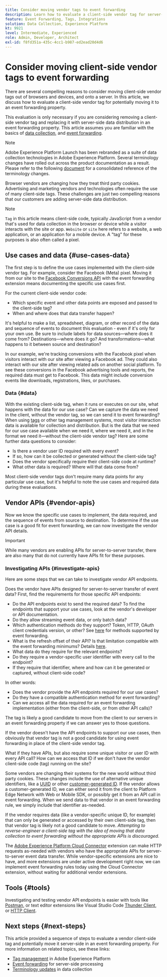 ```yaml
---
title: Consider moving vendor tags to event forwarding
description: Learn how to evaluate a client-side vendor tag for server-side data distribution.
feature: Event Forwarding, Tags, Integrations
solution: Data Collection, Experience Platform
kt: 9921
level: Intermediate, Experienced
role: Admin, Developer, Architect
exl-id: f8fd351a-435c-4cc1-b987-ed2ead20d4d6
---
```

# Consider moving client-side vendor tags to event forwarding

There are several compelling reasons to consider moving client-side vendor tags out of browsers and devices, and onto a server. In this article, we discuss how to evaluate a client-side vendor tag for potentially moving it to an event forwarding property.

This evaluation is only necessary if you are considering removing a client-side vendor tag and replacing it with server-side data distribution in an event forwarding property. This article assumes you are familiar with the basics of [data collection](https://experienceleague.adobe.com/docs/data-collection.html), and [event forwarding](https://experienceleague.adobe.com/docs/experience-platform/tags/event-forwarding/overview.html).

>[!NOTE]
>
>Adobe Experience Platform Launch has been rebranded as a suite of data collection technologies in Adobe Experience Platform. Several terminology changes have rolled out across the product documentation as a result. Please refer to the following [document](https://experienceleague.adobe.com/docs/experience-platform/tags/term-updates.html) for a consolidated reference of the terminology changes.

Browser vendors are changing how they treat third party cookies. Advertising and marketing vendors and technologies often require the use of many client-side tags. These challenges are just two compelling reasons that our customers are adding server-side data distribution.

>[!NOTE]
>
>`Tag` in this article means client-side code, typically JavaScript from a vendor that's used for data collection in the browser or device while a visitor interacts with the site or app. `Website` or `site` here refers to a website, a web application, or an application for a mobile device. A "tag" for these purposes is also often called a pixel.

## Use cases and data {#use-cases-data}

The first step is to define the use cases implemented with the client-side vendor tag. For example, consider the Facebook (Meta) pixel. Moving it from our site to the [Facebook Conversions API](https://exchange.adobe.com/apps/ec/105509/facebook-conversions-api-extension) with the event forwarding extension means documenting the specific use cases first.

For the current client-side vendor code:

- Which specific event and other data points are exposed and passed to the client-side tag?
- When and where does that data transfer happen?

It's helpful to make a list, spreadsheet, diagram, or other record of the data and sequence of events to document this evaluation - even if it's only for your own use. Be sure to include labels for data sources&mdash;where does it come from? Destinations&mdash;where does it go? And transformations&mdash;what happens to it between source and destination?

In our example, we're tracking conversions with the Facebook pixel when visitors interact with our site after viewing a Facebook ad. They could also interact with our site after viewing related ads on another social platform. To see these conversions in the Facebook advertising tools and reports, the required data must get to Facebook. This data might include conversion events like downloads, registrations, likes, or purchases.

### Data {#data}

With the existing client-side tag, when it runs or executes on our site, what happens with the data for our use case? Can we capture the data we need in the client, without the vendor tag, so we can send it to event forwarding? When using [tags](https://experienceleague.adobe.com/docs/experience-platform/tags/home.html) or other tag management systems, most visitor interaction data is available for collection and distribution. But is the data that we need for our use case available when we need it, where we need it, and in the format we need it&mdash;without the client-side vendor tag? Here are some further data questions to consider:

- Is there a vendor user ID required with every event?
- If so, how can it be collected or generated without the client-side tag?
- Does the vendor specifically require their client-side code at runtime?
- What other data is required? Where will that data come from?

Most client-side vendor tags don't require many data points for any particular use case, but it's helpful to note the use cases and required data during these evaluations.

## Vendor APIs {#vendor-apis}

Now we know the specific use cases to implement, the data required, and the sequence of events from source to destination. To determine if the use case is a good fit for event forwarding, we can now investigate the vendor API details.

>[!IMPORTANT]
>
>While many vendors are enabling APIs for server-to-server transfer, there are also many that do not currently have APIs fit for these purposes.

### Investigating APIs {#investigate-apis}

Here are some steps that we can take to investigate vendor API endpoints.

Does the vendor have APIs designed for server-to-server transfer of event data? First, find the requirements for those specific API endpoints:

- Do the API endpoints exist to send the required data? To find the endpoints that support your use cases, look at the vendor's developer or API documentation.
- Do they allow streaming event data, or only batch data?
- Which authentication methods do they support? Token, HTTP, OAuth client credentials version, or other? See [here](https://experienceleague.adobe.com/docs/experience-platform/tags/event-forwarding/secrets.html) for methods supported by event forwarding.
- What is the refresh offset of their API? Is that limitation compatible with the event forwarding minimums? Details [here](https://experienceleague.adobe.com/docs/experience-platform/tags/event-forwarding/secrets.html#:~:text=you%20can%20configure%20the%20Refresh%20Offset%20value%20for%20the%20secret).
- What data do they require for the relevant endpoints?
- Do they require a vendor-specific user identifier with every call to the endpoint?
- If they require that identifier, where and how can it be generated or captured, without client-side code?

In other words:

- Does the vendor provide the API endpoints required for our use cases?
- Do they have a compatible authentication method for event forwarding?
- Can we access all the data required for an event forwarding implementation (either from the client-side, or from other API calls)?

The tag is likely a good candidate to move from the client to our servers in an event forwarding property if we can answer yes to those questions.

If the vendor doesn't have the API endpoints to support our use cases, then obviously that vendor tag is not a good candidate for using event forwarding in place of the client-side vendor tag.

What if they have APIs, but also require some unique visitor or user ID with every API call? How can we access that ID if we don't have the vendor client-side code (tag) running on the site?

Some vendors are changing their systems for the new world without third party cookies. These changes include the use of alternative unique identifiers, like a [UUID](https://developer.mozilla.org/en-US/docs/Glossary/UUID) or other [customer-generated ID](https://experienceleague.adobe.com/docs/experience-platform/edge/identity/first-party-device-ids.html). If the vendor allows a customer-generated ID, we can either send it from the client to Platform Edge Network with Web or Mobile SDK, or possibly get it from an API call in event forwarding. When we send data to that vendor in an event forwarding rule, we simply include that identifier as-needed.

If the vendor requires data (like a vendor-specific unique ID, for example) that can only be generated or accessed by their own client-side tag, then that vendor tag is likely not a good candidate to move. _Attempting to reverse-engineer a client-side tag with the idea of moving that data collection to event forwarding without the appropriate APIs is discouraged._

The [Adobe Experience Platform Cloud Connector](https://experienceleague.adobe.com/docs/experience-platform/tags/extensions/adobe/cloud-connector/overview.html) extension can make HTTP requests as-needed with vendors who have the appropriate APIs for server-to-server event data transfer. While vendor-specific extensions are nice to have, and more extensions are under active development right now, we can implement event forwarding rules today using the Cloud Connector extension, without waiting for additional vendor extensions.

## Tools {#tools}

Investigating and testing vendor API endpoints is easier with tools like [Postman](https://www.postman.com/), or text editor extensions like Visual Studio Code [Thunder Client](https://marketplace.visualstudio.com/items?itemName=rangav.vscode-thunder-client), or [HTTP Client](https://marketplace.visualstudio.com/items?itemName=mkloubert.vscode-http-client).

## Next steps {#next-steps}

This article provided a sequence of steps to evaluate a vendor client-side tag and potentially move it server-side in an event forwarding property. For more information on related topics, see these links:

- [Tag management](https://experienceleague.adobe.com/docs/experience-platform/tags/home.html) in Adobe Experience Platform
- [Event forwarding](https://experienceleague.adobe.com/docs/experience-platform/tags/event-forwarding/overview.html) for server-side processing
- [Terminology updates](https://experienceleague.adobe.com/docs/experience-platform/tags/term-updates.html) in data collection
